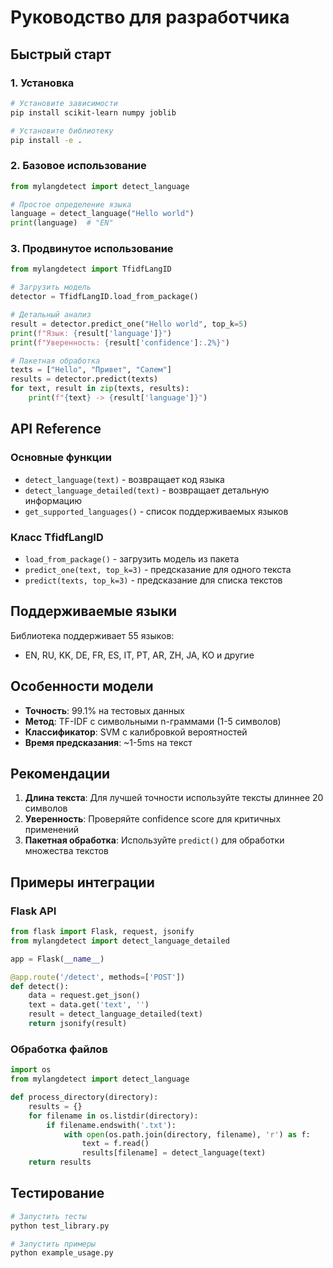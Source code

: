 # Руководство для разработчика

## Быстрый старт

### 1. Установка

```bash
# Установите зависимости
pip install scikit-learn numpy joblib

# Установите библиотеку
pip install -e .
```

### 2. Базовое использование

```python
from mylangdetect import detect_language

# Простое определение языка
language = detect_language("Hello world")
print(language)  # "EN"
```

### 3. Продвинутое использование

```python
from mylangdetect import TfidfLangID

# Загрузить модель
detector = TfidfLangID.load_from_package()

# Детальный анализ
result = detector.predict_one("Hello world", top_k=5)
print(f"Язык: {result['language']}")
print(f"Уверенность: {result['confidence']:.2%}")

# Пакетная обработка
texts = ["Hello", "Привет", "Сәлем"]
results = detector.predict(texts)
for text, result in zip(texts, results):
    print(f"{text} -> {result['language']}")
```

## API Reference

### Основные функции

- `detect_language(text)` - возвращает код языка
- `detect_language_detailed(text)` - возвращает детальную информацию
- `get_supported_languages()` - список поддерживаемых языков

### Класс TfidfLangID

- `load_from_package()` - загрузить модель из пакета
- `predict_one(text, top_k=3)` - предсказание для одного текста
- `predict(texts, top_k=3)` - предсказание для списка текстов

## Поддерживаемые языки

Библиотека поддерживает 55 языков:
- EN, RU, KK, DE, FR, ES, IT, PT, AR, ZH, JA, KO и другие

## Особенности модели

- **Точность**: 99.1% на тестовых данных
- **Метод**: TF-IDF с символьными n-граммами (1-5 символов)
- **Классификатор**: SVM с калибровкой вероятностей
- **Время предсказания**: ~1-5ms на текст

## Рекомендации

1. **Длина текста**: Для лучшей точности используйте тексты длиннее 20 символов
2. **Уверенность**: Проверяйте confidence score для критичных применений
3. **Пакетная обработка**: Используйте `predict()` для обработки множества текстов

## Примеры интеграции

### Flask API

```python
from flask import Flask, request, jsonify
from mylangdetect import detect_language_detailed

app = Flask(__name__)

@app.route('/detect', methods=['POST'])
def detect():
    data = request.get_json()
    text = data.get('text', '')
    result = detect_language_detailed(text)
    return jsonify(result)
```

### Обработка файлов

```python
import os
from mylangdetect import detect_language

def process_directory(directory):
    results = {}
    for filename in os.listdir(directory):
        if filename.endswith('.txt'):
            with open(os.path.join(directory, filename), 'r') as f:
                text = f.read()
                results[filename] = detect_language(text)
    return results
```

## Тестирование

```bash
# Запустить тесты
python test_library.py

# Запустить примеры
python example_usage.py
```
